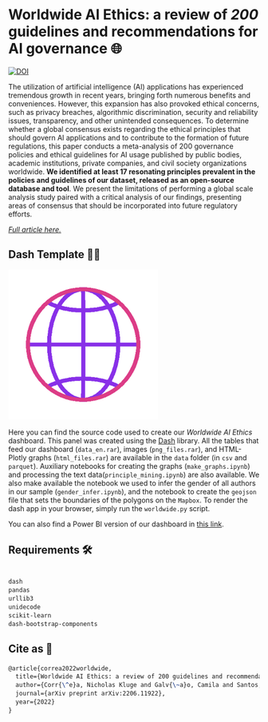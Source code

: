 # Worldwide AI Ethics: a review of _200_ guidelines and recommendations for AI governance 🌐

[![DOI](https://zenodo.org/badge/533441174.svg)](https://zenodo.org/badge/latestdoi/533441174)

The utilization of artificial intelligence (AI) applications has experienced tremendous growth in recent years, bringing forth numerous benefits and conveniences. However, this expansion has also provoked ethical concerns, such as privacy breaches, algorithmic discrimination, security and reliability issues, transparency, and other unintended consequences. To determine whether a global consensus exists regarding the ethical principles that should govern AI applications and to contribute to the formation of future regulations, this paper conducts a meta-analysis of 200 governance policies and ethical guidelines for AI usage published by public bodies, academic institutions, private companies, and civil society organizations worldwide. **We identified at least 17 resonating principles prevalent in the policies and guidelines of our dataset, released as an open-source database and tool**. We present the limitations of performing a global scale analysis study paired with a critical analysis of our findings, presenting areas of consensus that should be incorporated into future regulatory efforts.

_[Full article here.](https://arxiv.org/abs/2206.11922)_

## Dash Template 🐱‍💻

<img src="assets/globe.gif" width=300 >

Here you can find the source code used to create our _Worldwide AI Ethics_ dashboard. This panel was created using the [Dash](https://dash.plotly.com/dash-enterprise) library. All the tables that feed our dashboard (`data_en.rar`), images (`png_files.rar`), and HTML-Plotly graphs (`html_files.rar`) are available in the `data` folder (in `csv` and `parquet`). Auxiliary notebooks for creating the graphs (`make_graphs.ipynb`) and processing the text data(`principle_mining.ipynb`) are also available. We also make available the notebook we used to infer the gender of all authors in our sample (`gender_infer.ipynb`), and the notebook to create the `geojson` file that sets the boundaries of the polygons on the `Mapbox`. To render the dash app in your browser, simply run the `worldwide.py` script.

You can also find a Power BI version of our dashboard in [this link]().

## Requirements 🛠️

```bash

dash
pandas
urllib3
unidecode
scikit-learn
dash-bootstrap-components

```

## Cite as 🤗

```latex
@article{correa2022worldwide,
  title={Worldwide AI Ethics: a review of 200 guidelines and recommendations for AI governance},
  author={Corr{\^e}a, Nicholas Kluge and Galv{\~a}o, Camila and Santos, James William and Del Pino, Carolina and Pinto, Edson Pontes and Barbosa, Camila and Massmann, Diogo and Mambrini, Rodrigo and Galv{\~a}o, Luiza and Terem, Edmund and Oliveira, Nythamar},
  journal={arXiv preprint arXiv:2206.11922},
  year={2022}
}
```

